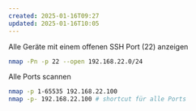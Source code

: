 ```yaml
---
created: 2025-01-16T09:27
updated: 2025-01-16T10:05
---
```


Alle Geräte mit einem offenen SSH Port (22) anzeigen

```bash
nmap -Pn -p 22 --open 192.168.22.0/24
```

Alle Ports scannen

```bash
nmap -p 1-65535 192.168.22.100
nmap -p- 192.168.22.100 # shortcut für alle Ports
```